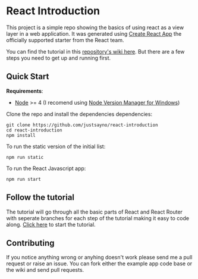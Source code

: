 # React Introduction

This project is a simple repo showing the basics of using react as a view layer in a web application. It was generated
using [Create React App](https://github.com/facebookincubator/create-react-app) the officially supported starter
from the React team.

You can find the tutorial in this [repository's wiki here](https://github.com/justsayno/react-introduction/wiki).
But there are a few steps you need to get up and running first.

## Quick Start

**Requirements**:

- [Node](https://nodejs.org/en/) >= 4 (I recomend using [Node Version Manager for Windows](https://github.com/coreybutler/nvm-windows))

Clone the repo and install the dependencies dependencies:

```
git clone https://github.com/justsayno/react-introduction
cd react-introduction
npm install
```

To run the static version of the initial list:

```
npm run static
```

To run the React Javascript app:

```
npm run start
```

## Follow the tutorial

The tutorial will go through all the basic parts of React and React Router with seperate branches for each step of the tutorial making it easy to code along.
[Click here](https://github.com/justsayno/react-introduction/wiki) to start the tutorial.

## Contributing

If you notice anything wrong or anyhing doesn't work please send me a pull request or raise an issue. You can fork either the example app code base or
the wiki and send pull requests.
